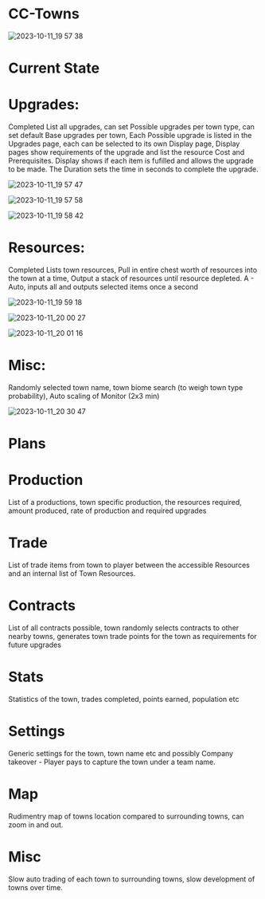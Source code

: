 # CC-Towns

![2023-10-11_19 57 38](https://github.com/Quackers29/CC-Towns/assets/11053436/7e05e753-e534-4fab-860f-e2009811ab0c)


# Current State
  # Upgrades:
  Completed
  List all upgrades, can set Possible upgrades per town type, can set default Base upgrades per town,
  Each Possible upgrade is listed in the Upgrades page, each can be selected to its own Display page,
  Display pages show requirements of the upgrade and list the resource Cost and Prerequisites.
  Display shows if each item is fufilled and allows the upgrade to be made. The Duration sets the time in seconds to complete the upgrade.
  
  ![2023-10-11_19 57 47](https://github.com/Quackers29/CC-Towns/assets/11053436/a5042ac2-e79b-4756-8205-915d98789c07)
  
  ![2023-10-11_19 57 58](https://github.com/Quackers29/CC-Towns/assets/11053436/2190166d-7577-46fa-8f2b-46205ae4c8cf)
  
  ![2023-10-11_19 58 42](https://github.com/Quackers29/CC-Towns/assets/11053436/161fb0db-8682-42e2-97d0-442987e2d2ba)
  
  # Resources:
  Completed
  Lists town resources, Pull in entire chest worth of resources into the town at a time, Output a stack of resources until resource depleted.
  A - Auto, inputs all and outputs selected items once a second 

  ![2023-10-11_19 59 18](https://github.com/Quackers29/CC-Towns/assets/11053436/5aa262e8-0e38-4e7c-a4ab-d02a60fedaab)

  ![2023-10-11_20 00 27](https://github.com/Quackers29/CC-Towns/assets/11053436/0766631c-e3f7-44bc-8c26-8ebe65a435da)

  ![2023-10-11_20 01 16](https://github.com/Quackers29/CC-Towns/assets/11053436/dc3bc76c-f860-4293-8403-b4b03477226c)

  # Misc:
  Randomly selected town name, town biome search (to weigh town type probability), Auto scaling of Monitor (2x3 min)
  
  ![2023-10-11_20 30 47](https://github.com/Quackers29/CC-Towns/assets/11053436/e9445970-13e2-4374-b3dc-0b42e6deeed8)


# Plans
  # Production
  List of a productions, town specific production, the resources required, amount produced, rate of production and required upgrades
  # Trade
  List of trade items from town to player between the accessible Resources and an internal list of Town Resources.
  # Contracts
  List of all contracts possible, town randomly selects contracts to other nearby towns, generates town trade points for the town as requirements for future upgrades
  # Stats
  Statistics of the town, trades completed, points earned, population etc
  # Settings
  Generic settings for the town, town name etc and possibly Company takeover - Player pays to capture the town under a team name.
  # Map 
  Rudimentry map of towns location compared to surrounding towns, can zoom in and out.

  # Misc
  Slow auto trading of each town to surrounding towns, slow development of towns over time.
